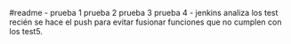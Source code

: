 #readme - 
prueba 1
prueba 2
prueba 3
prueba 4 - jenkins analiza los test recién se hace el push para evitar fusionar funciones que no cumplen con los test5.